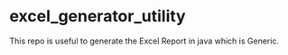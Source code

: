 # excel_generator_utility
This repo is useful to generate the Excel Report in java which is Generic.


